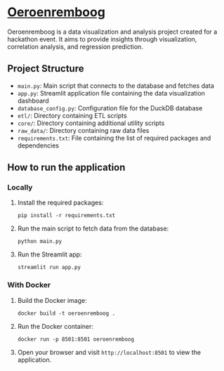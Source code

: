 # [Oeroenremboog](https://oeroenremboog-yrln4wnriq-et.a.run.app/)

Oeroenremboog is a data visualization and analysis project created for a hackathon event. It aims to provide insights through visualization, correlation analysis, and regression prediction.

## Project Structure

- `main.py`: Main script that connects to the database and fetches data
- `app.py`: Streamlit application file containing the data visualization dashboard
- `database_config.py`: Configuration file for the DuckDB database
- `etl/`: Directory containing ETL scripts
- `core/`: Directory containing additional utility scripts
- `raw_data/`: Directory containing raw data files
- `requirements.txt`: File containing the list of required packages and dependencies
## How to run the application

### Locally

1. Install the required packages:

   ```
   pip install -r requirements.txt
   ```

2. Run the main script to fetch data from the database:

   ```
   python main.py
   ```

3. Run the Streamlit app:

   ```
   streamlit run app.py
   ```

### With Docker

1. Build the Docker image:

   ```
   docker build -t oeroenremboog .
   ```

2. Run the Docker container:

   ```
   docker run -p 8501:8501 oeroenremboog
   ```

3. Open your browser and visit `http://localhost:8501` to view the application.